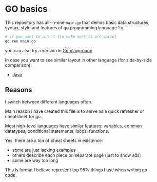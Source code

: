 # GO basics

This repository has all-in-one `main.go` that demos basic data structures, syntax, style and features of go programming language 1.x

```sh
# if you want to run it (to make sure it all valid)
go run main.go
```

you can also try a version in [Go playground](https://go.dev/play/p/7AhqDGdC9D5)

In case you want to see similar layout in other language (for side-by-side
comparison):
- [Java](https://github.com/antontsv/java-basics)

## Reasons

I switch between different languages often.

Main reason I have created this file is to serve as a quick refresher or cheatsheet for go.

Most high-level languages have similar features: variables, common datatypes, conditional statements, loops, functions.

Yes, there are a ton of cheat sheets in existence:
- some are just lacking examples
- others describe each piece on separate page (just to show ads)
- some are way too long

This is format I believe represent top 95% things I use when writing go code.
